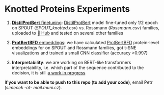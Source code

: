 # Knotted Proteins Experiments

1) [**DistilProtBert** finetuning](fine-tuning/): [DistilProtBert](https://huggingface.co/yarongef/DistilProtBert) model fine-tuned only 1/2 epoch on SPOUT (*SPOUT_knotted.csv*) vs. Rossmann (*Rossmann.csv*) families, uploaded to [🤗 Hub](https://huggingface.co/simecek/knotted_proteins_demo_model) and tested on several other families 

2) [**ProtBertBFD** embeddings](tsne-visualization/): we have calculated [ProtBertBFD](https://huggingface.co/Rostlab/prot_bert_bfd) protein-level embeddings for on SPOUT and Rossmann families, got t-SNE visualizations and trained a small CNN classifier (accuracy >0.997)

3) **Interpretability**: we are working on BERT-like transformers interpretability, i.e. which part of the sequence contributed to the decision, it is still [a work in progress](https://github.com/ML-Bioinfo-CEITEC/cDNA-pretraining/tree/main/experiments/interpretability)

**If you want to be able to push to this repo (to add your code)**, email Petr (*simecek -at- mail.muni.cz*).

